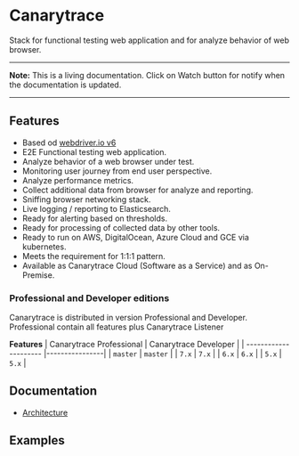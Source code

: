 # Canarytrace
Stack for functional testing web application and for analyze behavior of web browser.

---

**Note:** This is a living documentation. Click on Watch button for notify when the documentation is updated.

---

## Features
- Based od [webdriver.io v6](https://webdriver.io/)
- E2E Functional testing web application.
- Analyze behavior of a web browser under test.
- Monitoring user journey from end user perspective.
- Analyze performance metrics.
- Collect additional data from browser for analyze and reporting.
- Sniffing browser networking stack.
- Live logging / reporting to Elasticsearch.
- Ready for alerting based on thresholds.
- Ready for processing of collected data by other tools.
- Ready to run on AWS, DigitalOcean, Azure Cloud and GCE via kubernetes.
- Meets the requirement for 1:1:1 pattern.
- Available as Canarytrace Cloud (Software as a Service) and as On-Premise.

### Professional and Developer editions

Canarytrace is distributed in version Professional and Developer. Professional contain all features plus Canarytrace Listener

**Features**
| Canarytrace Professional | Canarytrace Developer |
| --------------------- |----------------|
| `master`              | `master`       |
| `7.x`                 | `7.x`          |
| `6.x`                 | `6.x`          |
| `5.x`                 | `5.x`          |

## Documentation

- [Architecture](https://github.com/canarytrace/canarytrace-documentation/blob/master/architecture.md)


## Examples
